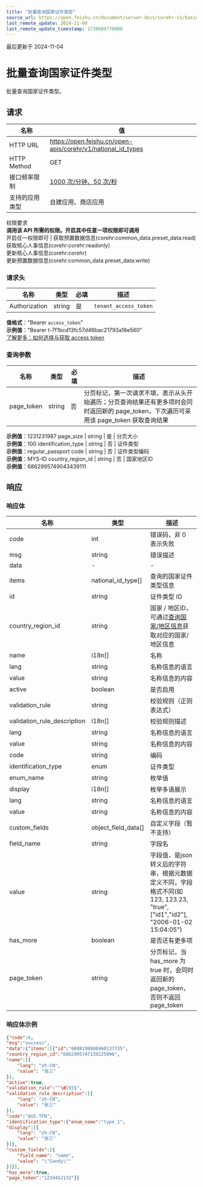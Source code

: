 ```yaml
---
title: "批量查询国家证件类型"
source_url: https://open.feishu.cn/document/server-docs/corehr-v1/basic-infomation/national_id_type/list
last_remote_update: 2024-11-04
last_remote_update_timestamp: 1730689770000
---
```

最后更新于 2024-11-04

# 批量查询国家证件类型

批量查询国家证件类型。

## 请求
名称 | 值
---|---
HTTP URL | https://open.feishu.cn/open-apis/corehr/v1/national_id_types
HTTP Method | GET
接口频率限制 | [1000 次/分钟、50 次/秒](https://open.feishu.cn/document/ukTMukTMukTM/uUzN04SN3QjL1cDN)
支持的应用类型 | 自建应用、商店应用
权限要求  
            **调用该 API 所需的权限。开启其中任意一项权限即可调用**  
            开启任一权限即可 | 获取预置数据信息(corehr:common_data.preset_data:read)  
            获取核心人事信息(corehr:corehr:readonly)  
            更新核心人事信息(corehr:corehr)  
            更新预置数据信息(corehr:common_data.preset_data:write)

### 请求头

名称 | 类型 | 必填 | 描述
--- | --- | --- | ---
Authorization | string | 是 | `tenant_access_token`  
**值格式**："Bearer `access_token`"  
**示例值**："Bearer t-7f1bcd13fc57d46bac21793a18e560"  
[了解更多：如何选择与获取 access token](https://open.feishu.cn/document/uAjLw4CM/ugTN1YjL4UTN24CO1UjN/trouble-shooting/how-to-choose-which-type-of-token-to-use)

### 查询参数

名称 | 类型 | 必填 | 描述
--- | --- | --- | ---
page_token | string | 否 | 分页标记，第一次请求不填，表示从头开始遍历；分页查询结果还有更多项时会同时返回新的 page_token，下次遍历可采用该 page_token 获取查询结果  
**示例值**：1231231987
page_size | string | 是 | 分页大小  
**示例值**：100
identification_type | string | 否 | 证件类型  
**示例值**：regular_passport
code | string | 否 | 证件类型编码  
**示例值**：MYS-ID
country_region_id | string | 否 | 国家地区ID  
**示例值**：6862995749043439111

## 响应

### 响应体

名称 | 类型 | 描述
--- | --- | ---
code | int | 错误码，非 0 表示失败
msg | string | 错误描述
data | \- | \-
items | national_id_type\[\] | 查询的国家证件类型信息
id | string | 证件类型 ID
country_region_id | string | 国家 / 地区ID，可通过[查询国家/地区信息](https://open.feishu.cn/document/uAjLw4CM/ukTMukTMukTM/corehr-v2/basic_info-country_region/search)获取对应的国家/地区信息
name | i18n\[\] | 名称
lang | string | 名称信息的语言
value | string | 名称信息的内容
active | boolean | 是否启用
validation_rule | string | 校验规则（正则表达式）
validation_rule_description | i18n\[\] | 校验规则描述
lang | string | 名称信息的语言
value | string | 名称信息的内容
code | string | 编码
identification_type | enum | 证件类型
enum_name | string | 枚举值
display | i18n\[\] | 枚举多语展示
lang | string | 名称信息的语言
value | string | 名称信息的内容
custom_fields | object_field_data\[\] | 自定义字段（暂不支持）
field_name | string | 字段名
value | string | 字段值，是json转义后的字符串，根据元数据定义不同，字段格式不同(如123, 123.23, "true", [\"id1\",\"id2\"], "2006-01-02 15:04:05")
has_more | boolean | 是否还有更多项
page_token | string | 分页标记，当 has_more 为 true 时，会同时返回新的 page_token，否则不返回 page_token

### 响应体示例
```json
{"code":0,
"msg":"success",
"data":{"items":[{"id":"6888198886960137735",
"country_region_id":"6862995747139225096",
"name":[{
    "lang": "zh-CN",
    "value": "张三"
}],
"active":true,
"validation_rule":"^\d{9}$",
"validation_rule_description":[{
    "lang": "zh-CN",
    "value": "张三"
}],
"code":"AUS-TFN",
"identification_type":{"enum_name":"type_1",
"display":[{
    "lang": "zh-CN",
    "value": "张三"
}]},
"custom_fields":[{
    "field_name": "name",
    "value": "\"Sandy\""
}]}],
"has_more":true,
"page_token":"1234452132"}}
```
